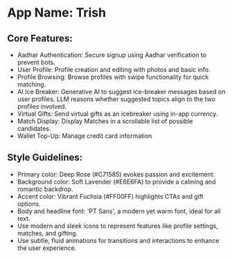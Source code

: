 # **App Name**: Trish

## Core Features:

- Aadhar Authentication: Secure signup using Aadhar verification to prevent bots.
- User Profile: Profile creation and editing with photos and basic info.
- Profile Browsing: Browse profiles with swipe functionality for quick matching.
- AI Ice Breaker: Generative AI to suggest ice-breaker messages based on user profiles. LLM reasons whether suggested topics align to the two profiles involved.
- Virtual Gifts: Send virtual gifts as an icebreaker using in-app currency.
- Match Display: Display Matches in a scrollable list of possible candidates.
- Wallet Top-Up: Manage credit card information

## Style Guidelines:

- Primary color: Deep Rose (#C71585) evokes passion and excitement.
- Background color: Soft Lavender (#E6E6FA) to provide a calming and romantic backdrop.
- Accent color: Vibrant Fuchsia (#FF00FF) highlights CTAs and gift options.
- Body and headline font: 'PT Sans', a modern yet warm font, ideal for all text.
- Use modern and sleek icons to represent features like profile settings, matches, and gifting.
- Use subtle, fluid animations for transitions and interactions to enhance the user experience.